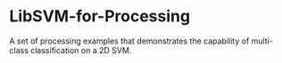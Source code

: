 # LibSVM-for-Processing
A set of processing examples that demonstrates the capability of multi-class classification on a 2D SVM.
